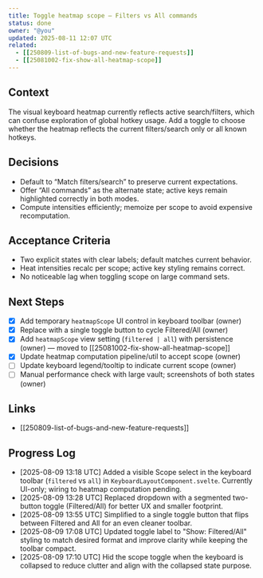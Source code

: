 ```yaml
---
title: Toggle heatmap scope — Filters vs All commands
status: done
owner: "@you"
updated: 2025-08-11 12:07 UTC
related:
  - [[250809-list-of-bugs-and-new-feature-requests]]
  - [[25081002-fix-show-all-heatmap-scope]]
---
```


## Context
The visual keyboard heatmap currently reflects active search/filters, which can confuse exploration of global hotkey usage. Add a toggle to choose whether the heatmap reflects the current filters/search only or all known hotkeys.

## Decisions
- Default to “Match filters/search” to preserve current expectations.
- Offer “All commands” as the alternate state; active keys remain highlighted correctly in both modes.
- Compute intensities efficiently; memoize per scope to avoid expensive recomputation.

## Acceptance Criteria
- Two explicit states with clear labels; default matches current behavior.
- Heat intensities recalc per scope; active key styling remains correct.
- No noticeable lag when toggling scope on large command sets.

## Next Steps
- [x] Add temporary `heatmapScope` UI control in keyboard toolbar (owner)
- [x] Replace with a single toggle button to cycle Filtered/All (owner)
- [x] Add `heatmapScope` view setting (`filtered | all`) with persistence (owner) — moved to [[25081002-fix-show-all-heatmap-scope]]
- [x] Update heatmap computation pipeline/util to accept scope (owner)
- [ ] Update keyboard legend/tooltip to indicate current scope (owner)
- [ ] Manual performance check with large vault; screenshots of both states (owner)

## Links
- [[250809-list-of-bugs-and-new-feature-requests]]

## Progress Log
- [2025-08-09 13:18 UTC] Added a visible Scope select in the keyboard toolbar (`filtered` vs `all`) in `KeyboardLayoutComponent.svelte`. Currently UI-only; wiring to heatmap computation pending.
- [2025-08-09 13:28 UTC] Replaced dropdown with a segmented two-button toggle (Filtered/All) for better UX and smaller footprint.
- [2025-08-09 13:55 UTC] Simplified to a single toggle button that flips between Filtered and All for an even cleaner toolbar.
- [2025-08-09 17:08 UTC] Updated toggle label to "Show: Filtered/All" styling to match desired format and improve clarity while keeping the toolbar compact.
- [2025-08-09 17:10 UTC] Hid the scope toggle when the keyboard is collapsed to reduce clutter and align with the collapsed state purpose.
